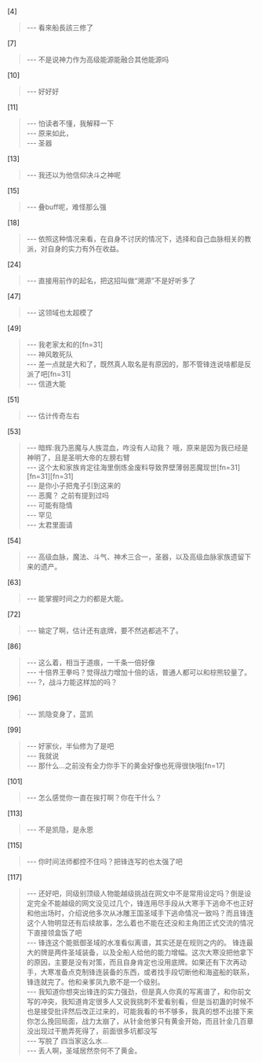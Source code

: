 
[4] 
>--- 看來船長該三修了<br>

[7] 
>--- 不是说神力作为高级能源能融合其他能源吗<br>

[10] 
>--- 好好好<br>

[11] 
>--- 怕读者不懂，我解释一下<br>
>--- 原来如此，<br>
>--- 圣器<br>

[13] 
>--- 我还以为他信仰决斗之神呢<br>

[15] 
>--- 叠buff呢，难怪那么强<br>

[18] 
>--- 依照这种情况来看，在自身不讨厌的情况下，选择和自己血脉相关的教派，对自身的实力有外在收益。<br>

[24] 
>--- 直接用前作的起名，把这招叫做“溯源”不是好听多了<br>

[47] 
>--- 这领域也太超模了<br>

[49] 
>--- 我老家太和的[fn=31]<br>
>--- 神风敢死队<br>
>--- 差一点就是大和了，既然真人取名是有原因的，那不管锋连说啥都是反派了吧[fn=31]<br>
>--- 信道大能<br>

[51] 
>--- 估计传奇左右<br>

[53] 
>--- 暗辉:我乃恶魔与人族混血，咋没有人动我？
哦，原来是因为我已经是神明了，且是圣明大帝的左膀右臂<br>
>--- 这个太和家族肯定往海里倒炼金废料导致界壁薄弱恶魔现世[fn=31][fn=31][fn=31]<br>
>--- 是你小子把鬼子引到这来的<br>
>--- 恶魔？ 之前有提到过吗<br>
>--- 可能有隐情<br>
>--- 罕见<br>
>--- 太君里面请<br>

[54] 
>--- 高级血脉，魔法、斗气、神术三合一，圣器，以及高级血脉家族遗留下来的遗产。<br>

[63] 
>--- 能掌握时间之力的都是大能。<br>

[72] 
>--- 输定了啊，估计还有底牌，要不然逃都逃不了。<br>

[86] 
>--- 这么着，相当于道痕，一千条一倍好像<br>
>--- 十倍界王拳吗？觉得战力增加十倍的话，普通人都可以和棕熊较量了。<br>
>--- ?，战斗力能这样加的吗？<br>

[96] 
>--- 凯隐变身了，蓝凯<br>

[99] 
>--- 好家伙，半仙修为了是吧<br>
>--- 我就说<br>
>--- 那什么…之前没有全力你手下的黄金好像也死得很快哦[fn=17]<br>

[101] 
>--- 怎么感觉你一直在挨打啊？你在干什么？<br>

[113] 
>--- 不是凯隐，是永恩<br>

[115] 
>--- 你时间法师都控不住吗？把锋连写的也太强了吧<br>

[117] 
>--- 还好吧，同级别顶级人物能越级挑战在网文中不是常用设定吗？倒是设定完全不能越级的网文没见过几个，锋连用尽手段从大寒手下逃命不也正好和他出场时，介绍说他多次从冰雕王国圣域手下逃命情况一致吗？而且锋连这个人物明显还有后续故事，怎么着也不能在还没和主角团正式交流的情况下直接领盒饭了吧<br>
>--- 锋连这个能抵御圣域的水准看似离谱，其实还是在规则之内的。
锋连最大的牌是两件圣域装备，以及全船人给他的能力增幅。这次大寒没把他拿下的原因，主要是没有对策，而且自身肯定也没用底牌。如果还有下次再动手，大寒准备点克制锋连装备的东西，或者找手段切断他和海盗船的联系，锋连就完了。他和亲爹凤九歌不是一个级别。<br>
>--- 我知道你想突出锋连的实力强劲，但是真人你真的写离谱了，和你前文写的冲突，我知道肯定很多人又说我挑刺不爱看别看，但是当初蛊的时候不也是接受批评然后改正过来的，可能我看的书不够多，我真的想不出接下来你怎么挽回局面，战力太崩了，从针金他爹只有黄金开始，而且针金几百章没出现过干脆弄死得了，前面很多坑都没写<br>
>--- 写脱了  四当家这么水...<br>
>--- 丢人啊，圣域居然奈何不了黄金。<br>
